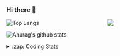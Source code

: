 ### Hi there 👋

<!--
**tao8687/tao8687** is a ✨ _special_ ✨ repository because its `README.md` (this file) appears on your GitHub profile.

Here are some ideas to get you started:

- 🔭 I’m currently working on ...
- 🌱 I’m currently learning ...
- 👯 I’m looking to collaborate on ...
- 🤔 I’m looking for help with ...
- 💬 Ask me about ...
- 📫 How to reach me: ...
- 😄 Pronouns: ...
- ⚡ Fun fact: ...
-->

<img align='right' src="https://media.giphy.com/media/M9gbBd9nbDrOTu1Mqx/giphy.gif" width="240">

  
![Top Langs](https://github-readme-stats.vercel.app/api/top-langs/?username=tao8687&layout=compact&title_color=23238E&text_color=A67D3D)

![Anurag's github stats](https://github-readme-stats.vercel.app/api?username=tao8687&show_icons=true&&text_color=A67D3D&title_color=23238E&show_icons=false&count_private=true&hide=stars)

<details>
  <summary>:zap: Coding Stats</summary>
  <br>
    
<!--START_SECTION:waka-->
![Code Time](http://img.shields.io/badge/Code%20Time-1%2C083%20hrs%2043%20mins-blue)

![Profile Views](http://img.shields.io/badge/Profile%20Views-0-blue)

**🐱 My GitHub Data** 

> 📦 1.5 MB Used in GitHub's Storage 
 > 
> 🏆 96 Contributions in the Year 2023
 > 
> 🚫 Not Opted to Hire
 > 
> 📜 50 Public Repositories 
 > 
> 🔑 23 Private Repositories 
 > 
**I'm an Early 🐤** 

```text
🌞 Morning                964 commits         █████████████████████░░░░   82.46 % 
🌆 Daytime                84 commits          ██░░░░░░░░░░░░░░░░░░░░░░░   07.19 % 
🌃 Evening                117 commits         ███░░░░░░░░░░░░░░░░░░░░░░   10.01 % 
🌙 Night                  4 commits           ░░░░░░░░░░░░░░░░░░░░░░░░░   00.34 % 
```
📅 **I'm Most Productive on Wednesday** 

```text
Monday                   169 commits         ████░░░░░░░░░░░░░░░░░░░░░   14.46 % 
Tuesday                  156 commits         ███░░░░░░░░░░░░░░░░░░░░░░   13.34 % 
Wednesday                221 commits         █████░░░░░░░░░░░░░░░░░░░░   18.91 % 
Thursday                 146 commits         ███░░░░░░░░░░░░░░░░░░░░░░   12.49 % 
Friday                   164 commits         ████░░░░░░░░░░░░░░░░░░░░░   14.03 % 
Saturday                 161 commits         ███░░░░░░░░░░░░░░░░░░░░░░   13.77 % 
Sunday                   152 commits         ███░░░░░░░░░░░░░░░░░░░░░░   13.00 % 
```


📊 **This Week I Spent My Time On** 

```text
🕑︎ Time Zone: Asia/Shanghai

💬 Programming Languages: 
C                        28 hrs 51 mins      ██████████████████░░░░░░░   71.78 % 
Text                     4 hrs 34 mins       ███░░░░░░░░░░░░░░░░░░░░░░   11.39 % 
Python                   2 hrs 20 mins       █░░░░░░░░░░░░░░░░░░░░░░░░   05.82 % 
C++                      1 hr 42 mins        █░░░░░░░░░░░░░░░░░░░░░░░░   04.27 % 
Markdown                 56 mins             █░░░░░░░░░░░░░░░░░░░░░░░░   02.34 % 

🔥 Editors: 
VS Code                  40 hrs 11 mins      █████████████████████████   100.00 % 

🐱‍💻 Projects: 
vc0768                   35 hrs 38 mins      ██████████████████████░░░   88.65 % 
tvm                      3 hrs 39 mins       ██░░░░░░░░░░░░░░░░░░░░░░░   09.09 % 
dlpack                   29 mins             ░░░░░░░░░░░░░░░░░░░░░░░░░   01.22 % 
TS0845_5.0               10 mins             ░░░░░░░░░░░░░░░░░░░░░░░░░   00.42 % 
sylixOS                  8 mins              ░░░░░░░░░░░░░░░░░░░░░░░░░   00.36 % 

💻 Operating System: 
Linux                    40 hrs 11 mins      █████████████████████████   100.00 % 
```

**I Mostly Code in Python** 

```text
Python                   9 repos             ████████░░░░░░░░░░░░░░░░░   30.00 % 
C++                      8 repos             ███████░░░░░░░░░░░░░░░░░░   26.67 % 
JavaScript               2 repos             ██░░░░░░░░░░░░░░░░░░░░░░░   06.67 % 
Batchfile                1 repo              █░░░░░░░░░░░░░░░░░░░░░░░░   03.33 % 
HTML                     1 repo              █░░░░░░░░░░░░░░░░░░░░░░░░   03.33 % 
```



**Timeline**

![Lines of Code chart](https://raw.githubusercontent.com/tao8687/tao8687/master/assets/bar_graph.png)


 Last Updated on 04/04/2023 01:25:25 UTC
<!--END_SECTION:waka-->
</details>
